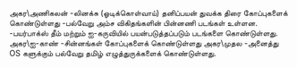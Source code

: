 அகர\அணிகலன்
	-லினக்சு (ஓடிக்கொள்வாய்) தனிப்பயன் துவக்க திரை கோப்புகளைக் கொண்டுள்ளது
	-பல்வேறு அம்ச விகிதங்களின் பின்னணி படங்கள் உள்ளன. 
	-பயர்பாக்ஸ் தீம் மற்றும் ஐ-கருவியில் பயன்படுத்தப்படும் படங்களை கொண்டுள்ளது. 
அகர\ஐ-காண்
	-சின்னங்கள் கோப்புகளைக் கொண்டுள்ளது
அகர\முதல
	-அனைத்து OS களுக்கும் பல்வேறு தமிழ் எழுத்துருக்களைக் கொண்டுள்ளது.
	